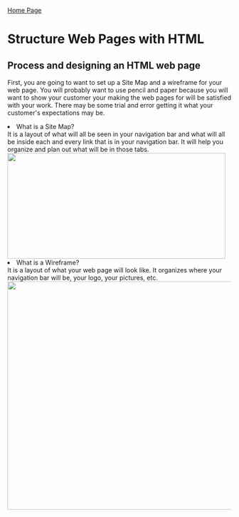 [Home Page](README.md)

<!DOCTYPE html>
<html>
    <h1>Structure Web Pages with HTML</h1>
    <body>
    <h2>Process and designing an HTML web page</h2>
    <p> 
    First, you are going to want to set up a Site Map and a wireframe for your web page. You will probably want to use pencil and paper because you will want to show your customer your making the web pages for will be satisfied with your work. There may be some trial and error getting it what your customer's expectations may be. 
    <li>What is a Site Map?</li>
    <a>It is a layout of what will all be seen in your navigation bar and what will all be inside each and every link that is in your navigation bar. It will help you organize and plan out what will be in those tabs.</a>
     <img src="https://miro.medium.com/max/490/0*fmTh6pyS31Q3ShmG.jpg" width="490" height="237">
    <li> What is a Wireframe?</li>
    <a>It is a layout of what your web page will look like. It organizes where your navigation bar will be, your logo, your pictures, etc.</a>
     <img src="https://moqups.com/blog/wp-content/uploads/2020/02/Screen4b.png" width="512" height="512">
    </p>
    </body>
</html>